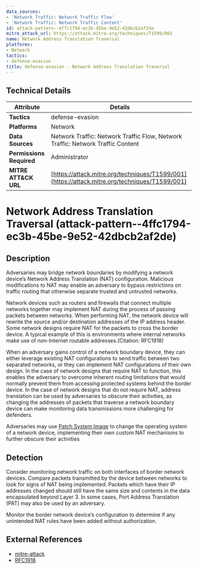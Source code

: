 ```yaml
---
data_sources:
- 'Network Traffic: Network Traffic Flow'
- 'Network Traffic: Network Traffic Content'
id: attack-pattern--4ffc1794-ec3b-45be-9e52-42dbcb2af2de
mitre_attack_url: https://attack.mitre.org/techniques/T1599/001
name: Network Address Translation Traversal
platforms:
- Network
tactics:
- defense-evasion
title: defense-evasion - Network Address Translation Traversal
---
```


## Technical Details

| Attribute | Details |
|-----------|----------|
| **Tactics** | defense-evasion |
| **Platforms** | Network |
| **Data Sources** | Network Traffic: Network Traffic Flow, Network Traffic: Network Traffic Content |
| **Permissions Required** | Administrator |
| **MITRE ATT&CK URL** | [https://attack.mitre.org/techniques/T1599/001](https://attack.mitre.org/techniques/T1599/001) |

# Network Address Translation Traversal (attack-pattern--4ffc1794-ec3b-45be-9e52-42dbcb2af2de)

## Description
Adversaries may bridge network boundaries by modifying a network device’s Network Address Translation (NAT) configuration. Malicious modifications to NAT may enable an adversary to bypass restrictions on traffic routing that otherwise separate trusted and untrusted networks.

Network devices such as routers and firewalls that connect multiple networks together may implement NAT during the process of passing packets between networks. When performing NAT, the network device will rewrite the source and/or destination addresses of the IP address header. Some network designs require NAT for the packets to cross the border device.  A typical example of this is environments where internal networks make use of non-Internet routable addresses.(Citation: RFC1918)

When an adversary gains control of a network boundary device, they can either leverage existing NAT configurations to send traffic between two separated networks, or they can implement NAT configurations of their own design.  In the case of network designs that require NAT to function, this enables the adversary to overcome inherent routing limitations that would normally prevent them from accessing protected systems behind the border device.  In the case of network designs that do not require NAT, address translation can be used by adversaries to obscure their activities, as changing the addresses of packets that traverse a network boundary device can make monitoring data transmissions more challenging for defenders.  

Adversaries may use [Patch System Image](https://attack.mitre.org/techniques/T1601/001) to change the operating system of a network device, implementing their own custom NAT mechanisms to further obscure their activities

## Detection
Consider monitoring network traffic on both interfaces of border network devices.  Compare packets transmitted by the device between networks to look for signs of NAT being implemented.  Packets which have their IP addresses changed should still have the same size and contents in the data encapsulated beyond Layer 3.  In some cases, Port Address Translation (PAT) may also be used by an adversary.

Monitor the border network device’s configuration to determine if any unintended NAT rules have been added without authorization.

## External References
- [mitre-attack](https://attack.mitre.org/techniques/T1599/001)
- [RFC1918](https://tools.ietf.org/html/rfc1918)
